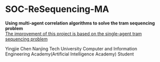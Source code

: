# SOC-ReSequencing-MA

**Using multi-agent correlation algorithms to solve the tram sequencing problem**  
[The improvement of this project is based on the single-agent tram sequencing problem](https://github.com/yjchenCN/SOC-Re-Sequencing)  

Yingjie Chen
Nanjing Tech University
Computer and Information Engineering Academy(Artificial Intelligence Academy)
Student